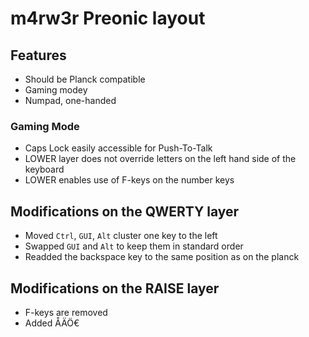# m4rw3r Preonic layout

## Features

 * Should be Planck compatible
 * Gaming modey
 * Numpad, one-handed

### Gaming Mode

 * Caps Lock easily accessible for Push-To-Talk
 * LOWER layer does not override letters on the left hand side of the keyboard
 * LOWER enables use of F-keys on the number keys

## Modifications on the QWERTY layer

 * Moved `Ctrl`, `GUI`, `Alt` cluster one key to the left
 * Swapped `GUI` and `Alt` to keep them in standard order
 * Readded the backspace key to the same position as on the planck

## Modifications on the RAISE layer

 * F-keys are removed
 * Added ÅÄÖ€